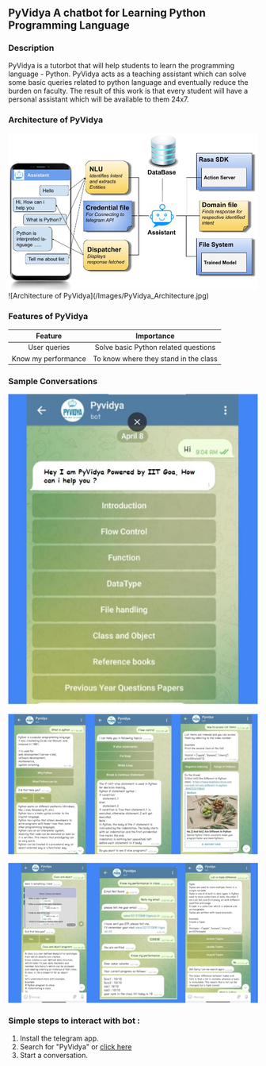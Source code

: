 ## PyVidya A chatbot for Learning Python Programming Language

<!--- You can use the [editor on GitHub](https://github.com/sakariitg/PyVidya.github.io/edit/gh-pages/index.md) to maintain and preview the content for your website in Markdown files.

Whenever you commit to this repository, GitHub Pages will run [Jekyll](https://jekyllrb.com/) to rebuild the pages in your site, from the content in your Markdown files. --->
### Description 

PyVidya is a tutorbot that will help students to learn
the programming language - Python. PyVidya acts as a teaching assistant which
can solve some basic queries related to python language and eventually reduce the
burden on faculty. The result of this work is that every student will have a personal
assistant which will be available to them 24x7.

### Architecture of PyVidya

 <img src="/Images/PyVidya_Architecture.jpg" alt="hi" class="inline"/> 
![Architecture of PyVidya](/Images/PyVidya_Architecture.jpg)

<!--- Markdown is a lightweight and easy-to-use syntax for styling your writing. It includes conventions for

```markdown
Syntax highlighted code block

# Header 1
## Header 2
### Header 3

- Bulleted
- List

1. Numbered
2. List

**Bold** and _Italic_ and `Code` text

[Link](url) and ![Image](src)
```

For more details see [Basic writing and formatting syntax](https://docs.github.com/en/github/writing-on-github/getting-started-with-writing-and-formatting-on-github/basic-writing-and-formatting-syntax).
--->

<!--- ### Jekyll Themes

Your Pages site will use the layout and styles from the Jekyll theme you have selected in your [repository settings](https://github.com/sakariitg/PyVidya.github.io/settings/pages). The name of this theme is saved in the Jekyll `_config.yml` configuration file.

### Support or Contact

Having trouble with Pages? Check out our [documentation](https://docs.github.com/categories/github-pages-basics/) or [contact support](https://support.github.com/contact) and we’ll help you sort it out. --->

### Features of PyVidya
| Feature | Importance |
| :----------: | :----------: |
| User queries | Solve basic Python related  questions |
| Know my performance | To know where they stand in the class |


### Sample Conversations
<p align="center">
<img src="/Images/SS _of_Intro_page.jpg" alt="hi" align="center" class="inline"/> 
</p>

<p align="center">
<img src="/Images/SS_of_Pyvidya2.jpg" alt="hi" class="inline"/> 
</p>

<p align="center"> 
<img src="/Images/SS_of_PyVidya3.jpg" alt="hi" class="inline"/> 
</p>


### Simple steps to interact with bot :

1. Install the telegram app.
2. Search for "PyVidya" or [click here](https://t.me/Python_tutorbot)
3. Start a conversation.
